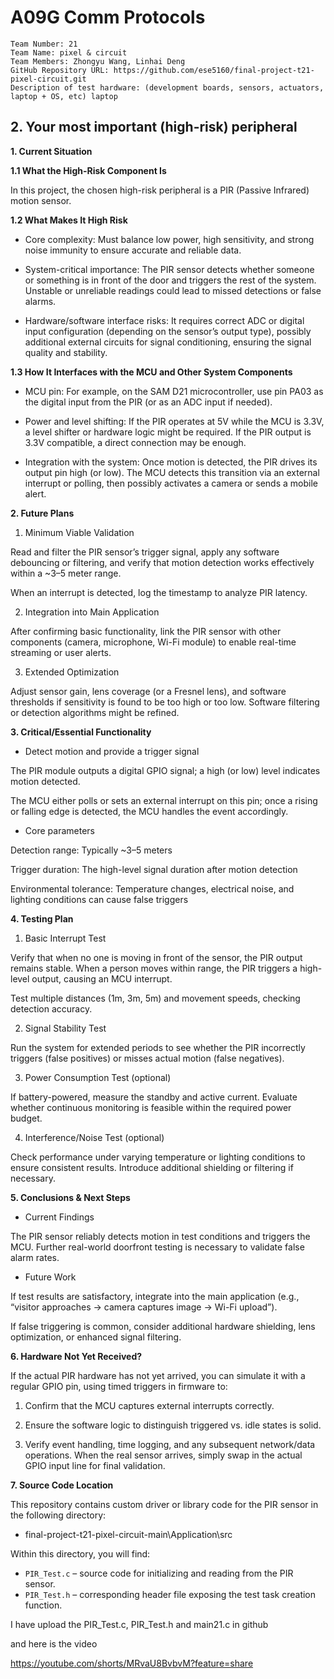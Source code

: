 # A09G Comm Protocols

```
Team Number: 21
Team Name: pixel & circuit
Team Members: Zhongyu Wang, Linhai Deng
GitHub Repository URL: https://github.com/ese5160/final-project-t21-pixel-circuit.git
Description of test hardware: (development boards, sensors, actuators, laptop + OS, etc) laptop
```
## 2. Your most important (high-risk) peripheral

**1. Current Situation**

**1.1 What the High-Risk Component Is**

In this project, the chosen high-risk peripheral is a PIR (Passive Infrared) motion sensor.

**1.2 What Makes It High Risk**

- Core complexity: Must balance low power, high sensitivity, and strong noise immunity to ensure accurate and reliable data.

- System-critical importance: The PIR sensor detects whether someone or something is in front of the door and triggers the rest of the system. Unstable or unreliable readings could lead to missed detections or false alarms.

- Hardware/software interface risks: It requires correct ADC or digital input configuration (depending on the sensor’s output type), possibly additional external circuits for signal conditioning, ensuring the signal quality and stability.

**1.3 How It Interfaces with the MCU and Other System Components**

- MCU pin: For example, on the SAM D21 microcontroller, use pin PA03 as the digital input from the PIR (or as an ADC input if needed).

- Power and level shifting: If the PIR operates at 5V while the MCU is 3.3V, a level shifter or hardware logic might be required. If the PIR output is 3.3V compatible, a direct connection may be enough.

- Integration with the system: Once motion is detected, the PIR drives its output pin high (or low). The MCU detects this transition via an external interrupt or polling, then possibly activates a camera or sends a mobile alert.

**2. Future Plans**

1. Minimum Viable Validation

Read and filter the PIR sensor’s trigger signal, apply any software debouncing or filtering, and verify that motion detection works effectively within a ~3–5 meter range.

When an interrupt is detected, log the timestamp to analyze PIR latency.

2. Integration into Main Application

After confirming basic functionality, link the PIR sensor with other components (camera, microphone, Wi-Fi module) to enable real-time streaming or user alerts.

3. Extended Optimization

Adjust sensor gain, lens coverage (or a Fresnel lens), and software thresholds if sensitivity is found to be too high or too low. Software filtering or detection algorithms might be refined.

**3. Critical/Essential Functionality**

- Detect motion and provide a trigger signal

The PIR module outputs a digital GPIO signal; a high (or low) level indicates motion detected.

The MCU either polls or sets an external interrupt on this pin; once a rising or falling edge is detected, the MCU handles the event accordingly.

- Core parameters

Detection range: Typically ~3–5 meters

Trigger duration: The high-level signal duration after motion detection

Environmental tolerance: Temperature changes, electrical noise, and lighting conditions can cause false triggers

**4. Testing Plan**

1. Basic Interrupt Test

Verify that when no one is moving in front of the sensor, the PIR output remains stable. When a person moves within range, the PIR triggers a high-level output, causing an MCU interrupt.

Test multiple distances (1m, 3m, 5m) and movement speeds, checking detection accuracy.

2. Signal Stability Test

Run the system for extended periods to see whether the PIR incorrectly triggers (false positives) or misses actual motion (false negatives).

3. Power Consumption Test (optional)

If battery-powered, measure the standby and active current. Evaluate whether continuous monitoring is feasible within the required power budget.

4. Interference/Noise Test (optional)

Check performance under varying temperature or lighting conditions to ensure consistent results. Introduce additional shielding or filtering if necessary.

**5. Conclusions & Next Steps**

- Current Findings

The PIR sensor reliably detects motion in test conditions and triggers the MCU. Further real-world doorfront testing is necessary to validate false alarm rates.

- Future Work

If test results are satisfactory, integrate into the main application (e.g., “visitor approaches → camera captures image → Wi-Fi upload”).

If false triggering is common, consider additional hardware shielding, lens optimization, or enhanced signal filtering.

**6. Hardware Not Yet Received?**

If the actual PIR hardware has not yet arrived, you can simulate it with a regular GPIO pin, using timed triggers in firmware to:

1. Confirm that the MCU captures external interrupts correctly.

2. Ensure the software logic to distinguish triggered vs. idle states is solid.

3. Verify event handling, time logging, and any subsequent network/data operations. When the real sensor arrives, simply swap in the actual GPIO input line for final validation.

**7. Source Code Location**

This repository contains custom driver or library code for the PIR sensor in the following directory:

- final-project-t21-pixel-circuit-main\Application\src

Within this directory, you will find:
- `PIR_Test.c` – source code for initializing and reading from the PIR sensor.
- `PIR_Test.h` – corresponding header file exposing the test task creation function.

I have upload the PIR_Test.c, PIR_Test.h and main21.c in github

and here is the video

https://youtube.com/shorts/MRvaU8BvbvM?feature=share
